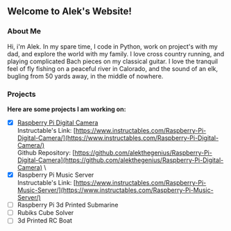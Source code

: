 ## Welcome to Alek's Website!

### About Me

Hi, i'm Alek. In my spare time, I code in Python, work on project's with my dad, and explore the world with my family. I love cross country running, and playing complicated Bach pieces on my classical guitar.  I love the tranquil feel of fly fishing on a peaceful river in Calorado, and the sound of an elk, bugling from 50 yards away, in the middle of nowhere.

### Projects

**Here are some projects I am working on:**

- [x] [Raspberry Pi Digital Camera](https://alekthegenius.github.io/Raspberry-Pi-Digital-Camera/) \
Instructable's Link: [https://www.instructables.com/Raspberry-Pi-Digital-Camera/](https://www.instructables.com/Raspberry-Pi-Digital-Camera/) \
Github Repository: [https://github.com/alekthegenius/Raspberry-Pi-Digital-Camera](https://github.com/alekthegenius/Raspberry-Pi-Digital-Camera) \
- [x] Raspberry Pi Music Server \
Instructable's Link: [https://www.instructables.com/Raspberry-Pi-Music-Server/](https://www.instructables.com/Raspberry-Pi-Music-Server/)
- [ ] Raspberry Pi 3d Printed Submarine
- [ ] Rubiks Cube Solver
- [ ] 3d Printed RC Boat
